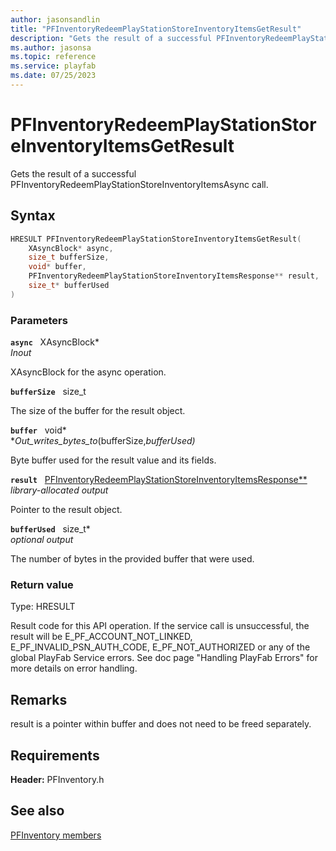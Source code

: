 ```yaml
---
author: jasonsandlin
title: "PFInventoryRedeemPlayStationStoreInventoryItemsGetResult"
description: "Gets the result of a successful PFInventoryRedeemPlayStationStoreInventoryItemsAsync call."
ms.author: jasonsa
ms.topic: reference
ms.service: playfab
ms.date: 07/25/2023
---
```


# PFInventoryRedeemPlayStationStoreInventoryItemsGetResult  

Gets the result of a successful PFInventoryRedeemPlayStationStoreInventoryItemsAsync call.  

## Syntax  
  
```cpp
HRESULT PFInventoryRedeemPlayStationStoreInventoryItemsGetResult(  
    XAsyncBlock* async,  
    size_t bufferSize,  
    void* buffer,  
    PFInventoryRedeemPlayStationStoreInventoryItemsResponse** result,  
    size_t* bufferUsed  
)  
```  
  
### Parameters  
  
**`async`** &nbsp; XAsyncBlock*  
*_Inout_*  
  
XAsyncBlock for the async operation.  
  
**`bufferSize`** &nbsp; size_t  
  
The size of the buffer for the result object.  
  
**`buffer`** &nbsp; void*  
*_Out_writes_bytes_to_(bufferSize,*bufferUsed)*  
  
Byte buffer used for the result value and its fields.  
  
**`result`** &nbsp; [PFInventoryRedeemPlayStationStoreInventoryItemsResponse**](../../pfinventorytypes/structs/pfinventoryredeemplaystationstoreinventoryitemsresponse.md)  
*library-allocated output*  
  
Pointer to the result object.  
  
**`bufferUsed`** &nbsp; size_t*  
*optional output*  
  
The number of bytes in the provided buffer that were used.  
  
  
### Return value
Type: HRESULT
  
Result code for this API operation. If the service call is unsuccessful, the result will be E_PF_ACCOUNT_NOT_LINKED, E_PF_INVALID_PSN_AUTH_CODE, E_PF_NOT_AUTHORIZED or any of the global PlayFab Service errors. See doc page "Handling PlayFab Errors" for more details on error handling.
  
## Remarks  
  
result is a pointer within buffer and does not need to be freed separately.
  
## Requirements  
  
**Header:** PFInventory.h
  
## See also  
[PFInventory members](../pfinventory_members.md)  

  
  
